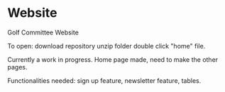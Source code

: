 # Website
Golf Committee Website

To open: download repository
unzip folder
double click "home" file.

Currently a work in progress.
Home page made, need to make the other pages.

Functionalities needed: sign up feature, newsletter feature, tables.

